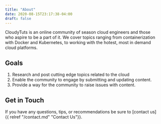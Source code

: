 ```yaml
---
title: "About"
date: 2020-08-15T23:17:38-04:00
draft: false
---
```


CloudyTuts is an online community of season cloud engineers and those who aspire to be a part of it.  We cover topics ranging from containerization with Docker and Kubernetes, to working with the hotest, most in demand cloud platforms.

## Goals
1. Research and post cutting edge topics related to the cloud
2. Enable the community to engage by submitting and updating content.
3. Provide a way for the community to raise issues with content.

## Get in Touch
If you have any questions, tips, or recommendations be sure to [contact us]{{ relref "/contact.md" "Contact Us"}}.